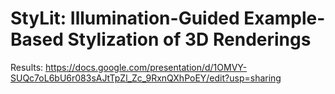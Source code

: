 # StyLit: Illumination-Guided Example-Based Stylization of 3D Renderings

Results: https://docs.google.com/presentation/d/1OMVY-SUQc7oL6bU6r083sAJtTpZl_Zc_9RxnQXhPoEY/edit?usp=sharing
